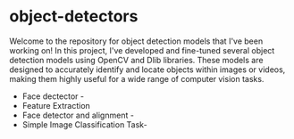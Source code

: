 # object-detectors
Welcome to the repository for object detection models that I've been working on! In this project, I've developed and fine-tuned several object detection models using OpenCV and Dlib libraries. These models are designed to accurately identify and locate objects within images or videos, making them highly useful for a wide range of computer vision tasks.

- Face dectector -
- Feature Extraction
- Face detector and alignment -
- Simple Image Classification Task-
